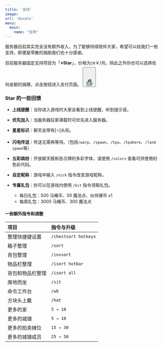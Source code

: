 ```yaml
---
title: '支持'
image:
url: 'donate' 
menu:
  main:
    name: "支持"
---
```

服务器目前其实完全没有额外收入，为了能够持续陪伴大家，希望可以给我们一些支持，即便是零散的捐助我们也十分感谢。

目前服务器固定支持项目为「**⭐️Star**」，价格为`20`￥/月。除此之外你也可以选择任何金额的捐赠，点击按钮进入支付页面。
<button class="button">
  <span class="button__text">
<span>　</span><span>　</span></span>

  <svg class="button__svg" role="presentational" viewBox="0 0 600 600">
    <defs><clipPath id="myClip"><rect x="0" y="0" width="100%" height="50%" /></clipPath></defs>
    <g clip-path="url(#myClip)"><g id="money"><path d="M441.9,116.54h-162c-4.66,0-8.49,4.34-8.62,9.83l.85,278.17,178.37,2V126.37C450.38,120.89,446.56,116.52,441.9,116.54Z" fill="#699e64" stroke="#323c44" stroke-miterlimit="10" stroke-width="14" /><path d="M424.73,165.49c-10-2.53-17.38-12-17.68-24H316.44c-.09,11.58-7,21.53-16.62,23.94-3.24.92-5.54,4.29-5.62,8.21V376.54H430.1V173.71C430.15,169.83,427.93,166.43,424.73,165.49Z" fill="#699e64" stroke="#323c44" stroke-miterlimit="10" stroke-width="14" /></g><g id="creditcard"><path d="M372.12,181.59H210.9c-4.64,0-8.45,4.34-8.58,9.83l.85,278.17,177.49,2V191.42C380.55,185.94,376.75,181.57,372.12,181.59Z" fill="#a76fe2" stroke="#323c44" stroke-miterlimit="10" stroke-width="14" /><path d="M347.55,261.85H332.22c-3.73,0-6.76-3.58-6.76-8v-35.2c0-4.42,3-8,6.76-8h15.33c3.73,0,6.76,3.58,6.76,8v35.2C354.31,258.27,351.28,261.85,347.55,261.85Z" fill="#ffdc67" /><path d="M249.73,183.76h28.85v274.8H249.73Z" fill="#323c44" /></g></g><g id="wallet"><path d="M478,288.23h-337A28.93,28.93,0,0,0,112,317.14V546.2a29,29,0,0,0,28.94,28.95H478a29,29,0,0,0,28.95-28.94h0v-229A29,29,0,0,0,478,288.23Z" fill="#a4bdc1" stroke="#323c44" stroke-miterlimit="10" stroke-width="14" /><path d="M512.83,382.71H416.71a28.93,28.93,0,0,0-28.95,28.94h0V467.8a29,29,0,0,0,28.95,28.95h96.12a19.31,19.31,0,0,0,19.3-19.3V402a19.3,19.3,0,0,0-19.3-19.3Z" fill="#a4bdc1" stroke="#323c44" stroke-miterlimit="10" stroke-width="14" /><path d="M451.46,435.79v7.88a14.48,14.48,0,1,1-29,0v-7.9a14.48,14.48,0,0,1,29,0Z" fill="#a4bdc1" stroke="#323c44" stroke-miterlimit="10" stroke-width="14" /><path d="M147.87,541.93V320.84c-.05-13.2,8.25-21.51,21.62-24.27a42.71,42.71,0,0,1,7.14-1.32l-29.36-.63a67.77,67.77,0,0,0-9.13.45c-13.37,2.75-20.32,12.57-20.27,25.77l.38,221.24c-1.57,15.44,8.15,27.08,25.34,26.1l33-.19c-15.9,0-28.78-10.58-28.76-25.93Z" fill="#7b8f91" /><path d="M148.16,343.22a6,6,0,0,0-6,6v92a6,6,0,0,0,12,0v-92A6,6,0,0,0,148.16,343.22Z" fill="#323c44" /></g>
  </svg>
</button>

### Star 的一些回馈

*  **上线提醒**｜当你进入游戏时大家会看到上线提醒，听到提示音。

* **优先加入**｜当服务器玩家满载时可优先进入服务器。

* **星星标识**｜聊天会带有[⭐️]头衔。

* **闪电传送**｜传送无需再等待。（包括`/warp`、`/spawn`、`/tpa`、`/tpahere`、`/land spawn`等）

* **五彩缤纷**｜开放聊天框和告示牌的多彩字体，请使用 `/colors` 查看可供使用的色彩代码。

* **自定昵称**｜游戏中输入 `/nick` 指令改变游戏昵称。

* **专属礼包**｜你可以在游戏内使用 `/kit` 指令领取礼包。
  - 每日礼包：500 马桶币、50 魔法点、伙伴硬币 x1
  - 每周礼包：3000 马桶币、300 魔法点

#### 一些额外指令和调整

| 项目 | 指令与升级 |
| :--- | :--- |
| 整理快捷键设置 | `/chestsort hotkeys` |
| 箱子整理 | `/sort` |
| 背包整理 | `/invsort` |
| 物品栏整理 | `/isort hotbar` |
| 背包和物品栏整理 | `/isort all` |
| 席地而坐 | `/sit` |
| 命令工作台 | `/wb` |
| 方块头上戴 | `/hat` |
| 更多的家 | `5 → 10` |
| 更多的城镇 | `5 → 10` |
| 更多的拍卖摊位 | `15 → 30` |
| 更多的城镇成员 | `25 → 50` |